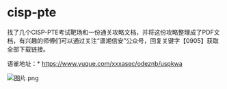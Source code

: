# cisp-pte

找了几个CISP-PTE考试靶场和一份通关攻略文档，并将这份攻略整理成了PDF文档，有兴趣的师傅们可以通过关注“潇湘信安”公众号，回复关键字【0905】获取全部下载链接。

语雀地址：* https://www.yuque.com/xxxasec/odeznb/uspkwa

![图片.png](https://cdn.nlark.com/yuque/0/2022/png/1793901/1662248150873-2524fb91-9627-46d2-9d59-24d2f59f4def.png)
